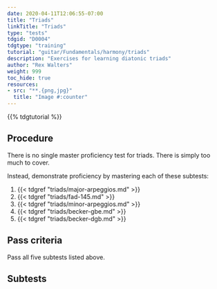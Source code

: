```yaml
---
date: 2020-04-11T12:06:55-07:00
title: "Triads"
linkTitle: "Triads"
type: "tests"
tdgid: "D0004"
tdgtype: "training"
tutorial: "guitar/Fundamentals/harmony/triads"
description: "Exercises for learning diatonic triads"
author: "Rex Walters"
weight: 999
toc_hide: true
resources:
- src: "**.{png,jpg}"
  title: "Image #:counter"
---
```


{{% tdgtutorial %}}

## Procedure

There is no single master proficiency test for triads. There is simply too much to cover.

Instead, demonstrate proficiency by mastering each of these subtests:

1. {{< tdgref "triads/major-arpeggios.md" >}}
2. {{< tdgref "triads/fad-145.md" >}}
3. {{< tdgref "triads/minor-arpeggios.md" >}}
4. {{< tdgref "triads/becker-gbe.md" >}}
5. {{< tdgref "triads/becker-dgb.md" >}}

## Pass criteria

Pass all five subtests listed above.

## Subtests
